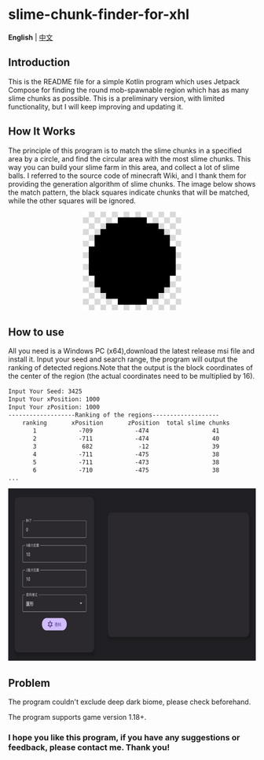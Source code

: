 # slime-chunk-finder-for-xhl

**English** | [中文](https://github.com/starburst-xhl/slime-chunk-finder-for-xhl/blob/main/README_zh-cn.md)

## Introduction

This is the README file for a simple Kotlin program which uses Jetpack Compose for finding the round mob-spawnable region which has as many slime chunks as possible. This is a preliminary version, with limited functionality, but I will keep improving and updating it.

## How It Works

The principle of this program is to match the slime chunks in a specified area by a circle, and find the circular area with the most slime chunks. This way you can build your slime farm in this area, and collect a lot of slime balls. I referred to the source code of minecraft Wiki, and I thank them for providing the generation algorithm of slime chunks. The image below shows the match pattern, the black squares indicate chunks that will be matched, while the other squares will be ignored.

<div align=center><img src="./ReadmeSrc/Img_chunkpair.png" width=200 height=200 alt="match pattern"></div>

## How to use

All you need is a Windows PC (x64),download the latest release msi file and install it.
Input your seed and search range, the program will output the ranking of detected regions.Note that the output is the block coordinates of the center of the region (the actual coordinates need to be multiplied by 16).
```
Input Your Seed: 3425
Input Your xPosition: 1000
Input Your zPosition: 1000
-------------------Ranking of the regions-------------------
    ranking       xPosition       zPosition  total slime chunks
       1            -709            -474                  41
       2            -711            -474                  40
       3             682             -12                  39
       4            -711            -475                  38
       5            -711            -473                  38
       6            -710            -475                  38
...
```
<div align=center><img src="./ReadmeSrc/run_chinese.png" width=700 height=350 alt="match pattern"></div>

## Problem

The program couldn't exclude deep dark biome, please check beforehand.

The program supports game version 1.18+.

### I hope you like this program, if you have any suggestions or feedback, please contact me. Thank you!

